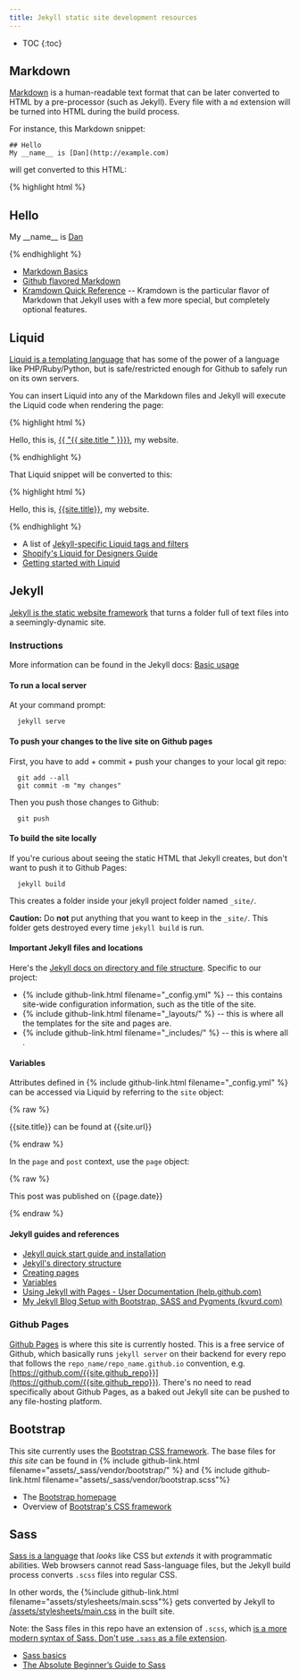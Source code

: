```yaml
---
title: Jekyll static site development resources
---
```



* TOC
{:toc}



## Markdown

[Markdown](http://daringfireball.net/projects/markdown/syntax) is a human-readable text format that can be later converted to HTML by a pre-processor (such as Jekyll). Every file with a `md` extension will be turned into HTML during the build process.

For instance, this Markdown snippet:

~~~
## Hello
My __name__ is [Dan](http://example.com)
~~~

will get converted to this HTML:

{% highlight html %}
<h2>Hello</h2>
<p>My __name__ is <a href="http://example.com">Dan</a></p>
{% endhighlight %}

- [Markdown Basics](https://help.github.com/articles/markdown-basics/)
- [Github flavored Markdown](https://help.github.com/articles/github-flavored-markdown/)
- [Kramdown Quick Reference](http://kramdown.gettalong.org/quickref.html) -- Kramdown is the particular flavor of Markdown that Jekyll uses with a few more special, but completely optional features.

## Liquid

[Liquid is a templating language](http://liquidmarkup.org/) that has some of the power of a language like PHP/Ruby/Python, but is safe/restricted enough for Github to safely run on its own servers.

You can insert Liquid into any of the Markdown files and Jekyll will execute the Liquid code when rendering the page:

{% highlight html %}
<p>Hello, this is,
  <a href="{{ "{{ site.url " }}}}">{{ "{{ site.title " }}}}</a>,
  my website.
</p>
{% endhighlight %}


That Liquid snippet will be converted to this:

{% highlight html %}
<p>Hello, this is,
  <a href="{{ site.url }}">{{site.title}}</a>,
  my website.
</p>
{% endhighlight %}


- A list of [Jekyll-specific Liquid tags and filters](http://jekyllrb.com/docs/templates/)
- [Shopify's Liquid for Designers Guide](https://github.com/Shopify/liquid/wiki/Liquid-for-Designers)
- [Getting started with Liquid](http://webdesign.tutsplus.com/tutorials/getting-started-with-liquid-shopifys-template-language--cms-19747)

## Jekyll

[Jekyll is the static website framework](http://jekyllrb.com/) that turns a folder full of text files into a seemingly-dynamic site. 


### Instructions

More information can be found in the Jekyll docs: [Basic usage](http://jekyllrb.com/docs/usage/)

#### To run a local server

At your command prompt:

      jekyll serve

#### To push your changes to the live site on Github pages

First, you have to add + commit + push your changes to your local git repo:

      git add --all
      git commit -m "my changes"

Then you push those changes to Github:

      git push


#### To build the site locally

If you're curious about seeing the static HTML that Jekyll creates, but don't want to push it to Github Pages:

      jekyll build

This creates a folder inside your jekyll project folder named `_site/`. 

__Caution:__ Do __not__ put anything that you want to keep in the `_site/`. This folder gets destroyed every time `jekyll build` is run.


#### Important Jekyll files and locations

Here's the [Jekyll docs on directory and file structure](http://jekyllrb.com/docs/structure/). Specific to our project:

- {% include github-link.html filename="_config.yml" %} -- this contains site-wide configuration information, such as the title of the site.
- {% include github-link.html filename="_layouts/" %} -- this is where all the templates for the site and pages are.
- {% include github-link.html filename="_includes/" %} -- this is where all .

#### Variables

Attributes defined in {% include github-link.html filename="_config.yml" %} can be accessed via Liquid by referring to the `site` object:

{% raw %}
  <p>{{site.title}} can be found at {{site.url}}</p>
{% endraw %}


In the `page` and `post` context, use the `page` object:

{% raw %}
  <p>This post was published on {{page.date}}</p>
{% endraw %}



#### Jekyll guides and references

- [Jekyll quick start guide and installation](http://jekyllrb.com/docs/quickstart/)
- [Jekyll's directory structure](http://jekyllrb.com/docs/structure/)
- [Creating pages](http://jekyllrb.com/docs/pages/)
- [Variables](http://jekyllrb.com/docs/variables/)
- [Using Jekyll with Pages - User Documentation (help.github.com)](https://help.github.com/articles/using-jekyll-with-pages/) 
- [My Jekyll Blog Setup with Bootstrap, SASS and Pygments (kvurd.com)](http://kvurd.com/blog/my-jekyll-blog-setup-bootstrap-sass-pygments/) 


### Github Pages

[Github Pages](http://jekyllrb.com/) is where this site is currently hosted. This is a free service of Github, which basically runs `jekyll server` on their backend for every repo that follows the `repo_name/repo_name.github.io` convention, e.g. [https://github.com/{{site.github_repo}}](https://github.com/{{site.github_repo}}). There's no need to read specifically about Github Pages, as a baked out Jekyll site can be pushed to any file-hosting platform.


## Bootstrap

This site currently uses the [Bootstrap CSS framework](http://getbootstrap.com/). The base files for _this site_ can be found in {% include github-link.html filename="assets/_sass/vendor/bootstrap/" %} and {% include github-link.html filename="assets/_sass/vendor/bootstrap.scss"%}


- The [Bootstrap homepage](http://getbootstrap.com/)
- Overview of [Bootstrap's CSS framework](http://getbootstrap.com/css/)


## Sass

[Sass is a language](http://sass-lang.com/) that _looks_ like CSS but _extends_ it with programmatic abilities. Web browsers cannot read Sass-language files, but the Jekyll build process converts `.scss` files into regular CSS.

In other words, the {%include github-link.html filename="assets/stylesheets/main.scss"%} gets converted by Jekyll to [/assets/stylesheets/main.css](/assets/stylesheets/main.css) in the built site.

Note: the Sass files in this repo have an extension of `.scss`, which [is a more modern syntax of Sass. Don't use `.sass` as a file extension](http://sass-lang.com/).

- [Sass basics](http://sass-lang.com/guide)
- [The Absolute Beginner’s Guide to Sass](http://blog.teamtreehouse.com/the-absolute-beginners-guide-to-sass)



